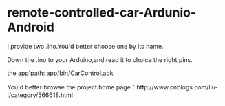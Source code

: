 remote-controlled-car-Ardunio-Android
=====================================

<p>I provide two .ino.You'd better choose one by its name.</p>
<p>Down the .ino to your Arduino,and read it to choice the right pins.</p>
<p>the app'path: app/bin/CarControl.apk</p>
<p>You'd better browse the project home page：http://www.cnblogs.com/liu-l/category/566618.html</p>
